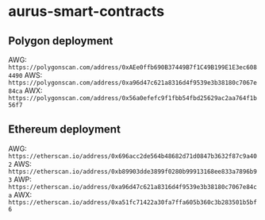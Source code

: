 # aurus-smart-contracts

## Polygon deployment
AWG: `https://polygonscan.com/address/0xAEe0ffb690B37449B7f1C49B199E1E3ec6084490`
AWS: `https://polygonscan.com/address/0xa96d47c621a8316d4f9539e3b38180c7067e84ca`
AWX: `https://polygonscan.com/address/0x56a0efefc9f1fbb54fbd25629ac2aa764f1b56f7`

## Ethereum deployment
AWG: `https://etherscan.io/address/0x696acc2de564b48682d71d0847b3632f87c9a402`
AWS: `https://etherscan.io/address/0xb89903dde3899f0280b99913168ee833a7896b93`
AWP: `https://etherscan.io/address/0xa96d47c621a8316d4f9539e3b38180c7067e84ca`
AWX: `https://etherscan.io/address/0xa51fc71422a30fa7ffa605b360c3b283501b5bf6`